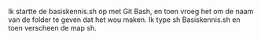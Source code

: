 Ik startte de basiskennis.sh op met Git Bash, en toen vroeg het om de naam van de folder te geven dat het wou maken.
Ik type sh Basiskennis.sh en toen verscheen de map sh. 